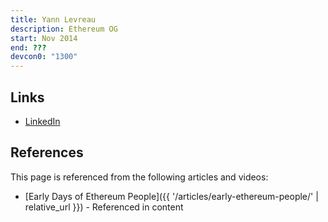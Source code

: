 ```yaml
---
title: Yann Levreau
description: Ethereum OG
start: Nov 2014
end: ???
devcon0: "1300"
---
```


## Links
- [LinkedIn](https://www.linkedin.com/in/yann-levreau-31218891/)

## References

This page is referenced from the following articles and videos:

- [Early Days of Ethereum People]({{ '/articles/early-ethereum-people/' | relative_url }}) - Referenced in content
